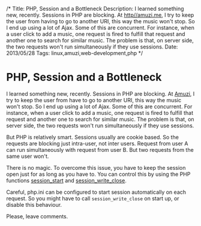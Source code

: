 /*
Title: PHP, Session and a Bottleneck
Description: I learned something new, recently. Sessions in PHP are blocking. At [http//amuzi.me](Amuzi), I try to keep the user from having to go to another URI, this way the music won't stop. So I end up using a lot of Ajax. Some of this are concurrent. For instance, when a user click to add a music, one request is fired to fulfill that request and another one to search for similar music. The problem is that, on server side, the two requests won't run simultaneously if they use sessions.
Date: 2013/05/28
Tags: linux,amuzi,web-development,php
*/

# PHP, Session and a Bottleneck

I learned something new, recently. Sessions in PHP are blocking. At
[Amuzi](http://amuzi.me), I try to keep the user from have to go to another
URI, this way the music won't stop. So I end up using a lot of Ajax. Some of
this are concurrent. For instance, when a user click to add a music, one
request is fired to fulfill that request and another one to search for similar
music. The problem is that, on server side, the two requests won't run
simultaneously if they use sessions.

But PHP is relatively smart. Sessions usually are cookie based. So the requests
are blocking just intra-user, not inter users. Request from user A can run
simultaneously with request from user B. But two requests from the same user
won't.

There is no magic. To overcome this issue, you have to keep the session open
just for as long as you have to. You can control this by using the PHP functions
[session_start](http://www.php.net/manual/en/function.session-start.php) and
[session_write_close](http://www.php.net/manual/en/function.session-write-close.php).

Careful, php.ini can be configured to start session automatically on each
request. So you might have to call `session_write_close` on start up, or disable
this behaviour.

Please, leave comments.

